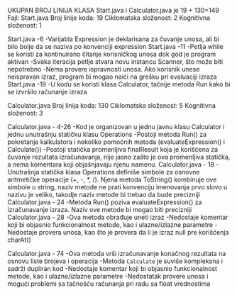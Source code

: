 UKUPAN BROJ LINIJA KLASA Start.java i Calculator.java je 19 + 130=149
Fajl: Start.java
Broj linije koda: 19
Ciklomatska složenost: 2
Kognitivna složenost: 1

Start.java -6
	-Varijabla Expression je deklarisana za čuvanje unosa, ali bi bilo bolje da se naziva po konvenciji expression
Start.java -11
	-Petlja while se koristi za kontinuirano čitanje korisničkog unosa dok god je program aktivan
	-Svaka iteracija petlje stvara novu instancu Scanner, što može biti nepotrebno
	-Nema provere ispravnosti unosa. Ako korisnik unese neispravan izraz, program bi mogao naići na grešku pri evaluaciji izraza
Start.java -19
	-U kodu se koristi klasa Calculator, tačnije metoda Run kako bi se izvršilo računanje izraza

Calculator.java
Broj linija koda: 130
Ciklomatska složenost: 5
Kognitivna složenost: 3

Calculator.java - 4-26
	-Kod je organizovan u jednu javnu klasu Calculator i jednu unutrašnju statičku klasu Operations
	-Postoji metoda Run() za pokretanje kalkulatora i nekoliko pomoćnih metoda (evaluateExpression() i Calculate())
	-Postoji statička promenljiva finalResult koja je korišćena za čuvanje rezultata izračunavanja, nije jasno zašto je ova promenljiva statička, a nema komentara koji objašnjavaju njenu namenu.
Calculator.java - 18
	-Unutrašnja statička klasa Operations definiše simbole za osnovne aritmetičke operacije (+, -, *, /). Njena metoda ToString() kombinuje ove simbole u string,
	naziv metode ne prati konvenciju imenovanja prvo slovo u nazivu je veliko, takodje naziv metode bi trebao da bude precizniji
Calculator.java - 24
	-Metoda Run() poziva evaluateExpression() za izračunavanje izraza. Naziv ove metode bi mogao biti precizniji
Calculator.java - 28
	-Ova metoda obrađuje uneti izraz
	-Nedostaje komentar koji bi objasnio funkcionalnost metode, kao i ulazne/izlazne parametre
	-Nedostaje provera unosa, kao što je provera da li je izraz null pre korišćenja charAt()

Calculator.java - 74
	-Ova metoda vrši izračunavanje konačnog rezultata na osnovu liste brojeva i operacija
	-Metoda `Calculate` je suviše kompleksna i sadrži dupliran kod
	-Nedostaje komentar koji bi objasnio funkcionalnost metode, kao i ulazne/izlazne parametre
	-Nedostatak provere unosa i mogući problemi sa tačnošću računanja pri radu sa float vrednostima



	
